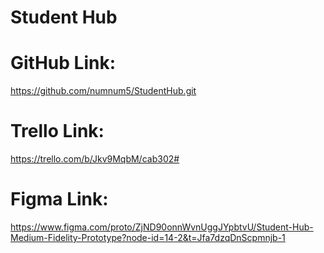 # Student Hub
# GitHub Link:
https://github.com/numnum5/StudentHub.git
# Trello Link:
https://trello.com/b/Jkv9MqbM/cab302#
# Figma Link:
https://www.figma.com/proto/ZjND90onnWvnUggJYpbtvU/Student-Hub-Medium-Fidelity-Prototype?node-id=14-2&t=Jfa7dzqDnScpmnjb-1


